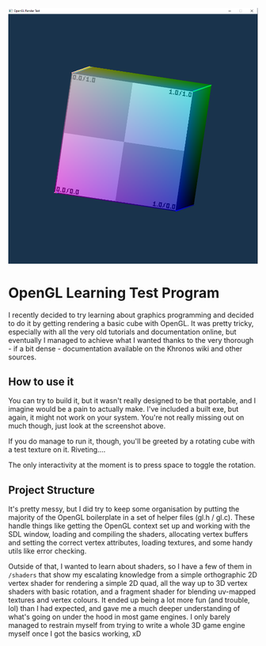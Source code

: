 ![Screenshot of the Output](screenshot.png)


# OpenGL Learning Test Program

I recently decided to try learning about graphics programming and
decided to do it by getting rendering a basic cube with OpenGL.
It was pretty tricky, especially with all the very old tutorials
and documentation online, but eventually I managed to achieve
what I wanted thanks to the very thorough - if a bit dense -
documentation available on the Khronos wiki and other sources.


## How to use it

You can try to build it, but it wasn't really designed to be that
portable, and I imagine would be a pain to actually make. I've
included a built exe, but again, it might not work on your system.
You're not really missing out on much though, just look at the
screenshot above.

If you do manage to run it, though, you'll be greeted by a rotating
cube with a test texture on it. Riveting....

The only interactivity at the moment is to press space to toggle
the rotation.


## Project Structure

It's pretty messy, but I did try to keep some organisation by
putting the majority of the OpenGL boilerplate in a set of
helper files (gl.h / gl.c). These handle things like getting
the OpenGL context set up and working with the SDL window,
loading and compiling the shaders, allocating vertex buffers
and setting the correct vertex attributes, loading textures,
and some handy utils like error checking.

Outside of that, I wanted to learn about shaders, so I have
a few of them in `/shaders` that show my escalating knowledge
from a simple orthographic 2D vertex shader for rendering a
simple 2D quad, all the way up to 3D vertex shaders with
basic rotation, and a fragment shader for blending uv-mapped
textures and vertex colours. It ended up being a lot more
fun (and trouble, lol) than I had expected, and gave me a
much deeper understanding of what's going on under the hood
in most game engines. I only barely managed to restrain myself
from trying to write a whole 3D game engine myself once I
got the basics working, xD